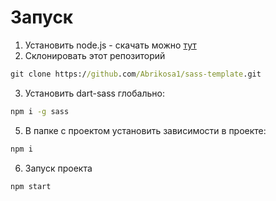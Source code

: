# Запуск

1. Установить node.js - скачать можно [тут](https://nodejs.org/en/download/)
2. Склонировать этот репозиторий</br>
  ```cmd 
  git clone https://github.com/Abrikosa1/sass-template.git
  ```
3. Установить dart-sass глобально: 
```cmd 
npm i -g sass
```
5. В папке с проектом установить зависимости в проекте: 
```cmd
npm i
```
6. Запуск проекта 
```cmd
npm start
```

